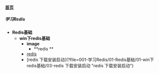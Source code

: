 
#### [首页](?file=home-首页)

##### 学习Redis
- **Redis基础**
    - **win下redis基础**
        - **image**
            - **redis **
        - [redis ](?file=001-学习Redis/01-Redis基础/01-win下redis基础/02-redis  "redis ")
        - [redis 下载安装启动](?file=001-学习Redis/01-Redis基础/01-win下redis基础/03-redis 下载安装启动 "redis 下载安装启动")
